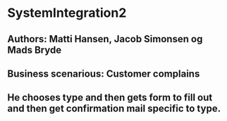 # SystemIntegration2
## Authors: Matti Hansen, Jacob Simonsen og Mads Bryde
## Business scenarious: Customer complains
## He chooses  type and then gets form to fill out and then get confirmation mail specific to type.
#
#
